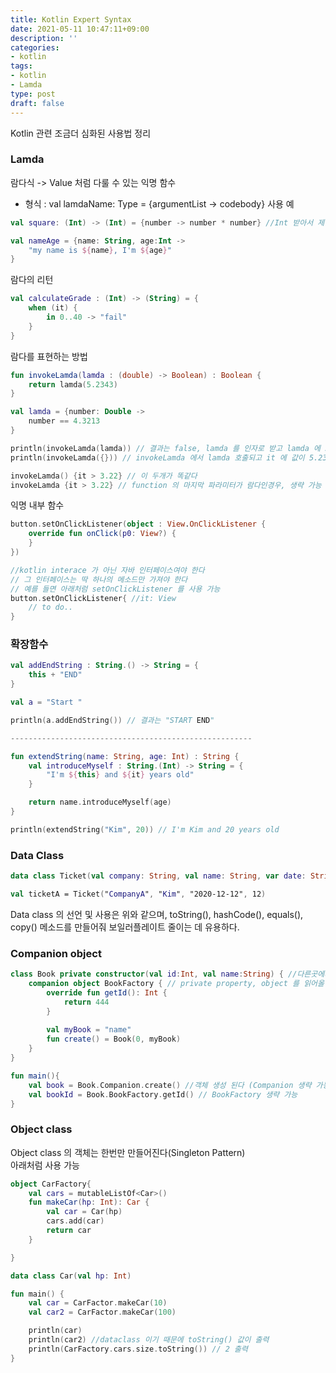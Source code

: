 ```yaml
---
title: Kotlin Expert Syntax
date: 2021-05-11 10:47:11+09:00
description: ''
categories:
- kotlin
tags:
- kotlin
- Lamda
type: post
draft: false
---
```


Kotlin 관련 조금더 심화된 사용법 정리

<!--more-->
### Lamda

람다식 -> Value 처럼 다룰 수 있는 익명 함수

- 형식 : val lamdaName: Type = {argumentList -> codebody}
사용 예

```kotlin
val square: (Int) -> (Int) = {number -> number * number} //Int 받아서 제곱

val nameAge = {name: String, age:Int ->
    "my name is ${name}, I'm ${age}"    
}
```

람다의 리턴

```kotlin
val calculateGrade : (Int) -> (String) = {
    when (it) {
        in 0..40 -> "fail"
    }
} 
```

람다를 표현하는 방법

```kotlin
fun invokeLamda(lamda : (double) -> Boolean) : Boolean {
    return lamda(5.2343)
}

val lamda = {number: Double ->
    number == 4.3213    
}

println(invokeLamda(lamda)) // 결과는 false, lamda 를 인자로 받고 lamda 에 5.2343을 인자로 넘긴다
println(invokeLamda({})) // invokeLamda 에서 lamda 호출되고 it 에 값이 5.2343으로 넘어온다, 값은 true

invokeLamda() {it > 3.22} // 이 두개가 똑같다
invokeLamda {it > 3.22} // function 의 마지막 파라미터가 람다인경우, 생략 가능
```

익명 내부 함수

```kotlin
button.setOnClickListener(object : View.OnClickListener {
    override fun onClick(p0: View?) {
    }
})

//kotlin interace 가 아닌 자바 인터페이스여야 한다
// 그 인터페이스는 딱 하나의 메소드만 가져야 한다
// 예를 들면 아래처럼 setOnClickListener 를 사용 가능
button.setOnClickListener{ //it: View
    // to do..
}
```

### 확장함수

```kotlin
val addEndString : String.() -> String = {
    this + "END"
}

val a = "Start "

println(a.addEndString()) // 결과는 "START END"

------------------------------------------------------

fun extendString(name: String, age: Int) : String {
    val introduceMyself : String.(Int) -> String = {
        "I'm ${this} and ${it} years old"
    }

    return name.introduceMyself(age)
}

println(extendString("Kim", 20)) // I'm Kim and 20 years old
```

### Data Class

```kotlin
data class Ticket(val company: String, val name: String, var date: String, var seat : Int)

val ticketA = Ticket("CompanyA", "Kim", "2020-12-12", 12)
```

Data class 의 선언 및 사용은 위와 같으며, toString(), hashCode(), equals(), copy() 메소드를 만들어줘 보일러플레이트 줄이는 데 유용하다.

### Companion object

```kotlin
class Book private constructor(val id:Int, val name:String) { //다른곳에서는 객체를 생성하지 못함
    companion object BookFactory { // private property, object 를 읽어올 수 있게 해준다
        override fun getId(): Int {
            return 444
        }
    
        val myBook = "name"
        fun create() = Book(0, myBook)
    }
}

fun main(){
    val book = Book.Companion.create() //객체 생성 된다 (Companion 생략 가능)
    val bookId = Book.BookFactory.getId() // BookFactory 생략 가능
}
```

### Object class

Object class 의 객체는 한번만 만들어진다(Singleton Pattern)  
아래처럼 사용 가능

```kotlin
object CarFactory{
    val cars = mutableListOf<Car>()
    fun makeCar(hp: Int): Car {
        val car = Car(hp)
        cars.add(car)
        return car
    }

}

data class Car(val hp: Int) 

fun main() {
    val car = CarFactor.makeCar(10)
    val car2 = CarFactor.makeCar(100)

    println(car)
    println(car2) //dataclass 이기 때문에 toString() 값이 출력
    println(CarFactory.cars.size.toString()) // 2 출력
}
```
